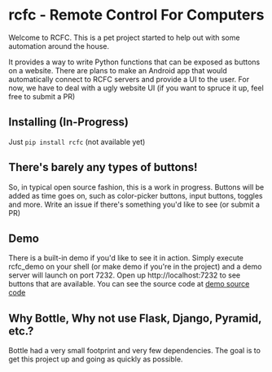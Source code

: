 # rcfc - Remote Control For Computers
Welcome to RCFC.  This is a pet project started to help out with some automation around the house.

It provides a way to write Python functions that can be exposed as buttons on a website.  There are plans to make an Android app that would automatically connect to RCFC servers and provide a UI to the user.  For now, we have to deal with a ugly website UI (if you want to spruce it up, feel free to submit a PR)

## Installing (In-Progress)

Just `pip install rcfc` (not available yet)

## There's barely any types of buttons!

So, in typical open source fashion, this is a work in progress.  Buttons will be added as time goes on, such as color-picker buttons, input buttons, toggles and more.  Write an issue if there's something you'd like to see (or submit a PR)  


## Demo
There is a built-in demo if you'd like to see it in action.  Simply execute rcfc_demo on your shell (or make demo if you're in the project) and a demo server will launch on port 7232.
Open up http://localhost:7232 to see buttons that are available.  You can see the source code at [demo source code](rcfc/demo.py)

## Why Bottle, Why not use Flask, Django, Pyramid, etc.?
Bottle had a very small footprint and very few dependencies.  The goal is to get this project up and going as quickly as possible.